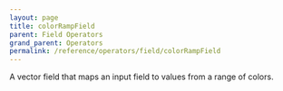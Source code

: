 ```yaml
---
layout: page
title: colorRampField
parent: Field Operators
grand_parent: Operators
permalink: /reference/operators/field/colorRampField
---
```


A vector field that maps an input field to values from a range of colors.
